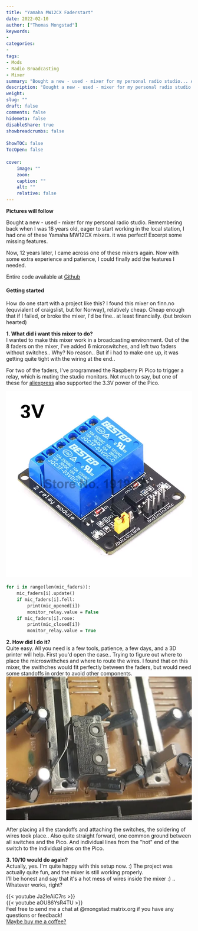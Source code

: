```yaml
---
title: "Yamaha MW12CX Faderstart"
date: 2022-02-10
author: ["Thomas Mongstad"]
keywords: 
- 
categories:
- 
tags:
- Mods
- Radio Broadcasting
- Mixer
summary: "Bought a new - used - mixer for my personal radio studio... And made a mess!"
description: "Bought a new - used - mixer for my personal radio studio... And made a mess!"
weight:
slug: ""
draft: false
comments: false
hidemeta: false
disableShare: true
showbreadcrumbs: false

ShowTOC: false
TocOpen: false 

cover:
    image: "" 
    zoom: 
    caption: ""
    alt: ""
    relative: false
---
```




**Pictures will follow**

Bought a new - used - mixer for my personal radio studio. 
Remembering back when I was 18 years old, eager to start working in the local station, 
I had one of these Yamaha MW12CX mixers. it was perfect! Excerpt some missing features.

Now, 12 years later, I came across one of these mixers again. Now with some extra experience and patience, I could finally add the features I needed. 

Entire code available at [Github](https://github.com/Mongstaen/YamahaCircuitPython/blob/main/code.py)

#### Getting started  
How do one start with a project like this? I found this mixer on finn.no (equvialent of craigslist, but for Norway), relatively cheap. Cheap enough that if I failed, or broke the mixer, I'd be fine.. at least financially. (but broken hearted)

**1. What did i want this mixer to do?**  
I wanted to make this mixer work in a broadcasting environment. 
Out of the 8 faders on the mixer, I've added 6 microswitches, and left two faders without switches.. Why? No reason.. But if i had to make one up, it was getting quite tight with the wiring at the end..

For two of the faders, I've programmed the Raspberry Pi Pico to trigger a relay, which is muting the studio monitors.
Not much to say, but one of these for [aliexpress](https://www.aliexpress.com/item/32857386584.html?spm=a2g0o.order_list.0.0.21ef1802OIoa3v) also supported the 3.3V power of the Pico.

![relay](images/relay.png)

```pascal
for i in range(len(mic_faders)):
    mic_faders[i].update()
    if mic_faders[i].fell:
        print(mic_opened[i])
        monitor_relay.value = False
    if mic_faders[i].rose:
        print(mic_closed[i])
        monitor_relay.value = True
```

**2. How did I do it?**  
Quite easy. All you need is a few tools, patience, a few days, and a 3D printer will help. 
First you'd open the case.. Trying to figure out where to place the microswithches and where to route the wires. 
I found that on this mixer, the swithches would fit perfectly between the faders, but would need some standoffs in order to avoid other components. 
![microswitch](images/microswitch.png)

After placing all the standoffs and attaching the switches, the soldering of wires took place.. 
Also quite straight forward, one common ground between all switches and the Pico. And individual lines from the "hot" end of the switch to the individual pins on the Pico. 

**3. 10/10 would do again?**  
Actually, yes. I'm quite happy with this setup now. :)
The project was actually quite fun, and the mixer is still working properly.  
I'll be honest and say that it's a hot mess of wires inside the mixer :) .. Whatever works, right?

{{< youtube Ja2IeAiC7rs >}}  
{{< youtube aOU86YsR4TU >}}  
Feel free to send me a chat at @mongstad:matrix.org if you have any questions or feedback!  
[Maybe buy me a coffee?](https://www.buymeacoffee.com/mongstad)